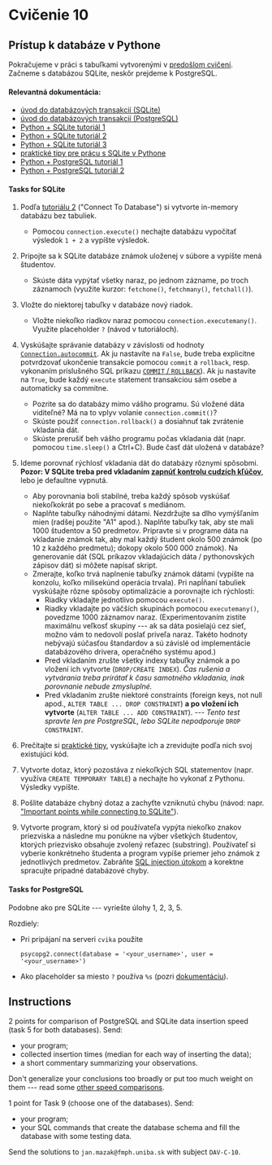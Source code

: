 # Cvičenie 10

## Prístup k databáze v Pythone

Pokračujeme v práci s tabuľkami vytvorenými v [predošlom cvičení](../09/09.md). Začneme s databázou SQLite, neskôr prejdeme k PostgreSQL.

#### Relevantná dokumentácia:

* [úvod do databázových transakcií (SQLite)](https://www.tutorialspoint.com/sqlite/sqlite_transactions.htm)
* [úvod do databázových transakcií (PostgreSQL)](https://www.postgresql.org/docs/current/tutorial-transactions.html)
* [Python + SQLite tutoriál 1](https://docs.python.org/3/library/sqlite3.html)
* [Python + SQLite tutoriál 2](https://www.tutorialspoint.com/sqlite/sqlite_python.htm)
* [Python + SQLite tutoriál 3](https://pynative.com/python-sqlite/)
* [praktické tipy pre prácu s SQLite v Pythone](https://remusao.github.io/posts/few-tips-sqlite-perf.html)
* [Python + PostgreSQL tutoriál 1](https://www.tutorialspoint.com/postgresql/postgresql_python.htm)
* [Python + PostgreSQL tutoriál 2](https://www.postgresqltutorial.com/postgresql-python/connect/)


#### Tasks for SQLite

1. Podľa [tutoriálu 2](https://www.tutorialspoint.com/sqlite/sqlite_python.htm) ("Connect To Database") si vytvorte in-memory databázu bez tabuliek.
	* Pomocou `connection.execute()` nechajte databázu vypočítať výsledok `1 + 2` a vypíšte výsledok.

2. Pripojte sa k SQLite databáze známok uloženej v súbore a vypíšte mená študentov.
	* Skúste dáta vypýtať všetky naraz, po jednom zázname, po troch záznamoch (využite kurzor: `fetchone()`, `fetchmany()`, `fetchall()`).

3. Vložte do niektorej tabuľky v databáze nový riadok.
	* Vložte niekoľko riadkov naraz pomocou `connection.executemany()`. Využite placeholder `?` (návod v tutoriáloch).

4. Vyskúšajte správanie databázy v závislosti od hodnoty [`Connection.autocommit`](https://docs.python.org/3/library/sqlite3.html#sqlite3.Connection.autocommit). Ak ju nastavíte na `False`, bude treba explicitne potvrdzovať ukončenie transakcie pomocou `commit` a `rollback`, resp. vykonaním príslušného SQL príkazu [`COMMIT` / `ROLLBACK`](https://www.tutorialspoint.com/sqlite/sqlite_transactions.htm)). Ak ju nastavíte na `True`, bude každý `execute` statement transakciou sám osebe a automaticky sa commitne.
	* Pozrite sa do databázy mimo vášho programu. Sú vložené dáta viditeľné? Má na to vplyv volanie `connection.commit()`?
	* Skúste použiť `connection.rollback()` a dosiahnuť tak zvrátenie vkladania dát.
	* Skúste prerušiť beh vášho programu počas vkladania dát (napr. pomocou `time.sleep()` a Ctrl+C). Bude časť dát uložená v databáze?

5. Ideme porovnať rýchlosť vkladania dát do databázy rôznymi spôsobmi.
**Pozor: V SQLite treba pred vkladaním [zapnúť kontrolu cudzích kľúčov](https://www.sqlite.org/foreignkeys.html#fk_enable)**, lebo je defaultne vypnutá.
	* Aby porovnania boli stabilné, treba každý spôsob vyskúšať niekoľkokrát po sebe a pracovať s mediánom.
	* Naplňte tabuľky náhodnými dátami. Nezdržujte sa dlho vymýšľaním mien (radšej použite "A1" apod.). Naplňte tabuľky tak, aby ste mali 1000 študentov a 50 predmetov. Pripravte si v programe dáta na vkladanie známok tak, aby mal každý študent okolo 500 známok (po 10 z každého predmetu); dokopy okolo 500 000 známok). Na generovanie dát (SQL príkazov vkladajúcich dáta / pythonovských zápisov dát) si môžete napísať skript.
	* Zmerajte, koľko trvá naplnenie tabuľky známok dátami (vypíšte na konzolu, koľko milisekúnd operácia trvala). Pri napĺňaní tabuliek vyskúšajte rôzne spôsoby optimalizácie a porovnajte ich rýchlosti:
		- Riadky vkladajte jednotlivo pomocou `execute()`.
		- Riadky vkladajte po väčších skupinách pomocou `executemany()`, povedzme 1000 záznamov naraz. (Experimentovaním zistite maximálnu veľkosť skupiny --- ak sa dáta posielajú cez sieť, možno vám to nedovolí poslať priveľa naraz. Takéto hodnoty nebývajú súčasťou štandardov a sú závislé od implementácie databázového drivera, operačného systému apod.)
		- Pred vkladaním zrušte všetky indexy tabuľky známok a po vložení ich vytvorte (`DROP/CREATE INDEX`). _Čas rušenia a vytvárania treba prirátať k času samotného vkladania, inak porovnanie nebude zmysluplné._
		- Pred vkladaním zrušte niektoré constraints (foreign keys, not null apod., `ALTER TABLE ... DROP CONSTRAINT`) **a po vložení ich vytvorte** (`ALTER TABLE ... ADD CONSTRAINT`). --- _Tento test spravte len pre PostgreSQL, lebo SQLite nepodporuje_ `DROP CONSTRAINT`.


6. Prečítajte si [praktické tipy](https://remusao.github.io/posts/few-tips-sqlite-perf.html), vyskúšajte ich a zrevidujte podľa nich svoj existujúci kód.

7. Vytvorte dotaz, ktorý pozostáva z niekoľkých SQL statementov (napr. využíva `CREATE TEMPORARY TABLE`) a nechajte ho vykonať z Pythonu. Výsledky vypíšte.

8. Pošlite databáze chybný dotaz a zachyťte vzniknutú chybu (návod: napr. ["Important points while connecting to SQLite"](https://pynative.com/python-sqlite/#h-important-points-while-connecting-to-sqlite)).

9. Vytvorte program, ktorý si od používateľa vypýta niekoľko znakov priezviska a následne mu ponúkne na výber všetkých študentov, ktorých priezvisko obsahuje zvolený reťazec (substring). Používateľ si vyberie konkrétneho študenta a program vypíše priemer jeho známok z jednotlivých predmetov. Zabráňte [SQL injection útokom](https://realpython.com/prevent-python-sql-injection/) a korektne spracujte prípadné databázové chyby.


#### Tasks for PostgreSQL

Podobne ako pre SQLite --- vyriešte úlohy 1, 2, 3, 5.

Rozdiely:
* Pri pripájaní na serveri `cvika` použite

	`psycopg2.connect(database = '<your_username>', user = '<your_username>')`
* Ako placeholder sa miesto `?` používa `%s` (pozri [dokumentáciu](https://www.psycopg.org/docs/usage.html#passing-parameters-to-sql-queries)).


## Instructions

2 points for comparison of PostgreSQL and SQLite data insertion speed (task 5 for both databases). Send:
* your program;
* collected insertion times (median for each way of inserting the data);
* a short commentary summarizing your observations.

Don't generalize your conclusions too broadly or put too much weight on them
--- read some [other speed comparisons](https://www.twilio.com/blog/sqlite-postgresql-complicated).

1 point for Task 9 (choose one of the databases). Send:
* your program;
* your SQL commands that create the database schema and fill the database with some testing data.

Send the solutions to `jan.mazak@fmph.uniba.sk` with subject `DAV-C-10`.
